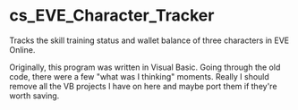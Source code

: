 # cs_EVE_Character_Tracker

<put screenshot here>

Tracks the skill training status and wallet balance of three characters in EVE Online.

Originally, this program was written in Visual Basic. Going through the old code, there were a few "what was I thinking" moments. Really I should remove all the VB projects I have on here and maybe port them if they're worth saving.

